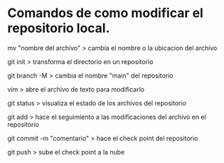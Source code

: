 # Comandos de como modificar el repositorio local.

mv "nombre del archivo" > cambia el nombre o la ubicacion del archivo

git init > transforma el directorio en un repositorio

git branch -M > cambia el nombre "main" del repositorio

vim > abre el archivo de texto para modificarlo

git status > visualiza el estado de los archivos del repositorio

git add > hace el seguimiento a las modificaciones del archivo en el repositorio

git commit -m "comentario" > hace el check point del repositorio

git push > sube el check point a la nube